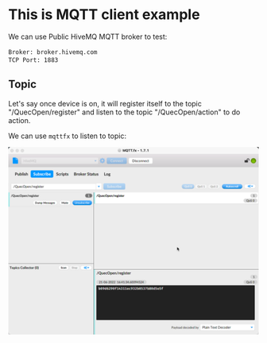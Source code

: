 # This is MQTT client example

We can use Public HiveMQ MQTT broker to test:

```
Broker: broker.hivemq.com
TCP Port: 1883
```

## Topic

Let's say once device is on, it will register itself to the topic "/QuecOpen/register" and listen to the topic "/QuecOpen/action" to do action.

We can use `mqttfx` to listen to topic:

![MQTT Pub](../../docs/mqtt_pub.png)